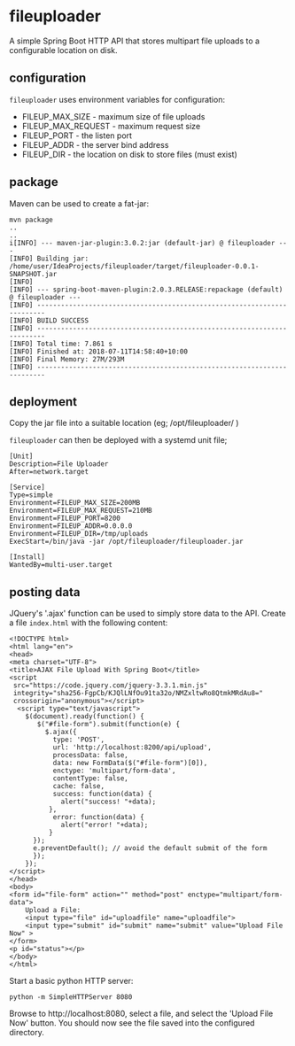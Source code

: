 # fileuploader

A simple Spring Boot HTTP API that stores multipart file uploads to a configurable location on disk.

## configuration

`fileuploader` uses environment variables for configuration:

* FILEUP_MAX_SIZE - maximum size of file uploads
* FILEUP_MAX_REQUEST - maximum request size
* FILEUP_PORT - the listen port
* FILEUP_ADDR - the server bind address
* FILEUP_DIR - the location on disk to store files (must exist)

## package

Maven can be used to create a fat-jar:

```
mvn package
..
..
i[INFO] --- maven-jar-plugin:3.0.2:jar (default-jar) @ fileuploader ---
[INFO] Building jar: /home/user/IdeaProjects/fileuploader/target/fileuploader-0.0.1-SNAPSHOT.jar
[INFO] 
[INFO] --- spring-boot-maven-plugin:2.0.3.RELEASE:repackage (default) @ fileuploader ---
[INFO] ------------------------------------------------------------------------
[INFO] BUILD SUCCESS
[INFO] ------------------------------------------------------------------------
[INFO] Total time: 7.861 s
[INFO] Finished at: 2018-07-11T14:58:40+10:00
[INFO] Final Memory: 27M/293M
[INFO] ------------------------------------------------------------------------
```
## deployment

Copy the jar file into a suitable location (eg; /opt/fileuploader/ )

`fileuploader` can then be deployed with a systemd unit file;

```
[Unit]
Description=File Uploader
After=network.target

[Service]
Type=simple
Environment=FILEUP_MAX_SIZE=200MB
Environment=FILEUP_MAX_REQUEST=210MB
Environment=FILEUP_PORT=8200
Environment=FILEUP_ADDR=0.0.0.0
Environment=FILEUP_DIR=/tmp/uploads
ExecStart=/bin/java -jar /opt/fileuploader/fileuploader.jar

[Install]
WantedBy=multi-user.target
```

## posting data

JQuery's '.ajax' function can be used to simply store data to the API. Create a file `index.html` with the following content:

```
<!DOCTYPE html>
<html lang="en">
<head>
<meta charset="UTF-8">
<title>AJAX File Upload With Spring Boot</title>
<script
 src="https://code.jquery.com/jquery-3.3.1.min.js"
 integrity="sha256-FgpCb/KJQlLNfOu91ta32o/NMZxltwRo8QtmkMRdAu8="
 crossorigin="anonymous"></script>
  <script type="text/javascript">
    $(document).ready(function() {
       $("#file-form").submit(function(e) {
         $.ajax({
           type: 'POST',
           url: 'http://localhost:8200/api/upload',
           processData: false,
           data: new FormData($("#file-form")[0]),
           enctype: 'multipart/form-data',
           contentType: false,
           cache: false,
           success: function(data) {
             alert("success! "+data);
          },
           error: function(data) {
             alert("error! "+data);
          }
      });
      e.preventDefault(); // avoid the default submit of the form
      });
    });
</script>
</head>
<body>
<form id="file-form" action="" method="post" enctype="multipart/form-data">
    Upload a File:
    <input type="file" id="uploadfile" name="uploadfile">
    <input type="submit" id="submit" name="submit" value="Upload File Now" >
</form>
<p id="status"></p>
</body>
</html>
```
Start a basic python HTTP server:
```
python -m SimpleHTTPServer 8080
```

Browse to http://localhost:8080, select a file, and select the 'Upload File Now' button. You should now see the file saved into the configured directory.
